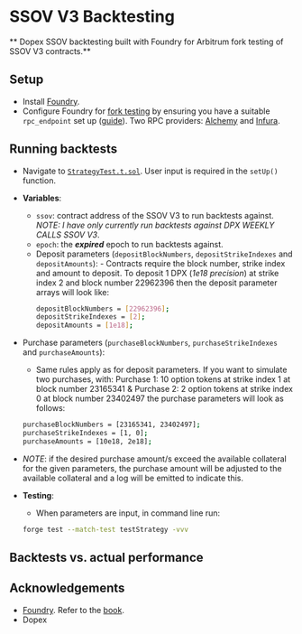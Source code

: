 # SSOV V3 Backtesting

** Dopex SSOV backtesting built with Foundry for Arbitrum fork testing of SSOV V3 contracts.**

## Setup

- Install [Foundry](https://github.com/foundry-rs/foundry).
- Configure Foundry for [fork testing](https://book.getfoundry.sh/forge/fork-testing) by ensuring you have a suitable `rpc_endpoint` set up ([guide](https://book.getfoundry.sh/cheatcodes/rpc?highlight=rpc#description)). Two RPC providers: [Alchemy](https://www.alchemy.com/) and [Infura](https://infura.io/).

## Running backtests

- Navigate to [`StrategyTest.t.sol`](./test/StrategyTest.t.sol). User input is required in the `setUp()` function.
- **Variables**:

  - `ssov`: contract address of the SSOV V3 to run backtests against. _NOTE: I have only currently run backtests against DPX WEEKLY CALLS SSOV V3_.
  - `epoch`: the **_expired_** epoch to run backtests against.
  - Deposit parameters (`depositBlockNumbers`, `depositStrikeIndexes` and `depositAmounts`): - Contracts require the block number, strike index and amount to deposit. To deposit 1 DPX (_1e18 precision_) at strike index 2 and block number 22962396 then the deposit parameter arrays will look like:
    ```sh
    depositBlockNumbers = [22962396];
    depositStrikeIndexes = [2];
    depositAmounts = [1e18];
    ```

- Purchase parameters (`purchaseBlockNumbers`, `purchaseStrikeIndexes` and `purchaseAmounts`):

  - Same rules apply as for deposit parameters. If you want to simulate two purchases, with: Purchase 1: 10 option tokens at strike index 1 at block number 23165341 & Purchase 2: 2 option tokens at strike index 0 at block number 23402497 the purchase parameters will look as follows:

  ```sh
  purchaseBlockNumbers = [23165341, 23402497];
  purchaseStrikeIndexes = [1, 0];
  purchaseAmounts = [10e18, 2e18];
  ```

- _NOTE_: if the desired purchase amount/s exceed the available collateral for the given parameters, the purchase amount will be adjusted to the available collateral and a log will be emitted to indicate this.

- **Testing**:
  - When parameters are input, in command line run:
  ```sh
  forge test --match-test testStrategy -vvv
  ```

## Backtests vs. actual performance

## Acknowledgements

- [Foundry](https://github.com/foundry-rs/foundry). Refer to the [book](https://book.getfoundry.sh/getting-started/installation.html).
- Dopex

```

```

```

```
